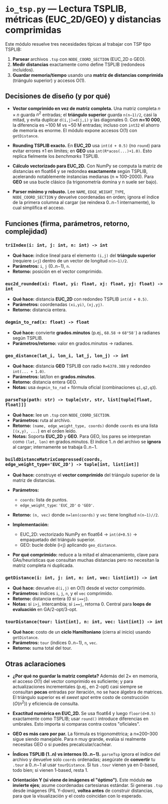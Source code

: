# `io_tsp.py` — Lectura TSPLIB, métricas (EUC_2D/GEO) y distancias comprimidas

Este módulo resuelve tres necesidades típicas al trabajar con TSP tipo TSPLIB:

1. **Parsear** archivos `.tsp` con `NODE_COORD_SECTION` (EUC_2D o GEO).
2. **Medir distancias** exactamente como define TSPLIB (redondeos incluidos).
3. **Guardar memoria/tiempo** usando una **matriz de distancias comprimida** (triángulo superior) y accesos O(1).

## Decisiones de diseño (y por qué)

- **Vector comprimido en vez de matriz completa.**
  Una matriz completa $n \times n$ guarda $n^2$ entradas; el **triángulo superior** guarda `n(n−1)/2`, casi la mitad, y evita duplicar `d(i,j)=d(j,i)` y las diagonales 0. Con **n=10 000**, la diferencia es \~100 M vs \~50 M entradas; incluso con `int32` el ahorro de memoria es enorme. El módulo expone accesos O(1) con `getDistance`.

- **Rounding TSPLIB exacto.**
  En **EUC_2D** usa `int(d + 0.5)` (no `round`) para evitar errores $\pm1$ en límites; en **GEO** usa `int(R*acos(...)+1.0)`. Esto replica fielmente los *benchmarks* TSPLIB.

- **Cálculo vectorizado para EUC_2D.**
  Con NumPy se computa la matriz de distancias en float64 y se redondea **exactamente** según TSPLIB, acelerando notablemente instancias medianas (n $\approx$ 100–2000). Para **GEO** se usa bucle clásico (la trigonometría domina y n suele ser bajo).

- **Parser mínimo y robusto.**
  Lee `NAME`, `EDGE_WEIGHT_TYPE`, `NODE_COORD_SECTION` y devuelve coordenadas en orden; ignora el índice de la primera columna al cargar (se reindexa 0..n−1 internamente), lo cual simplifica el acceso.

## Funciones (firma, parámetros, retorno, complejidad)

### `triIndex(i: int, j: int, n: int) -> int`

- **Qué hace:** índice lineal para el elemento `(i,j)` del **triángulo superior** (requiere `i<j`) dentro de un vector de longitud `n(n−1)/2`.
- **Parámetros:** `i`, `j` (0..n−1), `n`.
- **Retorno:** posición en el vector comprimido.

### `euc2d_rounded(xi: float, yi: float, xj: float, yj: float) -> int`

- **Qué hace:** distancia **EUC_2D** con redondeo TSPLIB `int(d + 0.5)`.
- **Parámetros:** coordenadas `(xi,yi)`, `(xj,yj)`.
- **Retorno:** distancia entera.

### `degmin_to_rad(x: float) -> float`

- **Qué hace:** convierte **grados.minutos** (p.ej., `68.58` -> `68°58′`) a radianes según TSPLIB.
- **Parámetros/retorno:** valor en grados.minutos -> radianes.

### `geo_distance(lat_i, lon_i, lat_j, lon_j) -> int`

- **Qué hace:** distancia **GEO** TSPLIB con radio `R=6378.388` y redondeo `int(... + 1.0)`.
- **Parámetros:** lat/lon en **grados.minutos**.
- **Retorno:** distancia entera GEO.
- **Notas:** usa `degmin_to_rad` + fórmula oficial (combinaciones `q1,q2,q3`).

### `parseTsp(path: str) -> tuple[str, str, list[tuple[float, float]]]`

- **Qué hace:** lee un `.tsp` con `NODE_COORD_SECTION`.
- **Parámetros:** ruta al archivo.
- **Retorno:** `(name, edge_weight_type, coords)` donde `coords` es una lista `[(x,y), ...]` en el orden leído.
- **Notas:** Soporta **EUC_2D** y **GEO**. Para GEO, los pares se interpretan como `(lat, lon)` en grados.minutos. El índice 1..n del archivo se **ignora** al cargar; internamente se trabaja 0..n−1.

### `buildDistanceMatrixCompressed(coords, edge_weight_type='EUC_2D') -> tuple[int, list[int]]`

- **Qué hace:** construye el **vector comprimido** del triángulo superior de la matriz de distancias.
- **Parámetros:**

  - `coords`: lista de puntos.
  - `edge_weight_type`: `'EUC_2D'` o `'GEO'`.
- **Retorno:** `(n, vec)` donde `n=len(coords)` y `vec` tiene longitud `n(n−1)//2`.
- **Implementación:**
  - EUC_2D: vectorizado NumPy en float64 -> `int(d+0.5)` -> empaquetado del triángulo superior.
  - GEO: bucle doble (i\<j) aplicando `geo_distance`.
- **Por qué comprimido:** reduce a la mitad el almacenamiento, clave para GAs/heurísticas que consultan muchas distancias pero no necesitan la matriz completa ni duplicada.

### `getDistance(i: int, j: int, n: int, vec: list[int]) -> int`

- **Qué hace:** devuelve `d(i,j)` en O(1) desde el vector comprimido.
- **Parámetros:** índices `i`, `j`, `n`, y el `vec` comprimido.
- **Retorno:** distancia entera (0 si `i==j`).
- **Notas:** si `i>j`, intercambia; si `i==j`, retorna 0. Central para **loops de evaluación** en GA/2-opt/3-opt.

### `tourDistance(tour: list[int], n: int, vec: list[int]) -> int`

- **Qué hace:** costo de un **ciclo Hamiltoniano** (cierra al inicio) usando `getDistance`.
- **Parámetros:** `tour` (índices 0..n−1), `n`, `vec`.
- **Retorno:** suma total del tour.

## Otras aclaraciones

- **¿Por qué no guardar la matriz completa?**
  Además del 2$\times$ en memoria, el acceso $O(1)$ del vector comprimido es suficiente; y para actualizaciones incrementales (p.ej., en 2-opt) casi siempre se consultan **pocas** entradas por iteración, no se hace álgebra de matrices. El triángulo superior es el *sweet spot* entre costo de construcción $(O(n^2))$ y eficiencia de consulta.

- **Exactitud numérica en EUC_2D.**
  Se usa float64 y luego `floor(d+0.5)` exactamente como TSPLIB; usar `round()` introduce diferencias en umbrales. Esto importa si comparas contra costos "oficiales".

- **GEO es más caro por par.**
  La fórmula es trigonométrica; a n$\approx$200–300 sigue siendo manejable. Para n muy grande, evalúa si realmente necesitas GEO o si puedes precalcular/cachéar.

- **Índices TSPLIB (1..n) vs internos (0..n−1).**
  `parseTsp` ignora el índice del archivo y devuelve solo `coords` ordenadas; asegúrate de **convertir** tu `.tour` a 0..n−1 al usar `tourDistance`. Si tus `.tour` vienen ya en 0-based, todo bien; si vienen 1-based, resta 1.

- **Orientación Y (si viene de imágenes el "óptimo").**
  Este módulo **no invierte ejes**; asume coordenadas cartesianas estándar. Si generas `.tsp` desde imágenes (PIL Y-down), **voltea antes** de construir distancias, para que la visualización y el costo coincidan con lo esperado.
